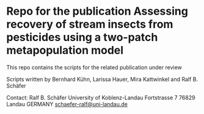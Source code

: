 Repo for the publication Assessing recovery of stream insects from pesticides using a two-patch metapopulation model
====================================================================================================================

This repo contains the scripts for the related publication under review

Scripts written by Bernhard Kühn, Larissa Hauer, Mira Kattwinkel and Ralf B. Schäfer

Contact:
Ralf B. Schäfer
University of Koblenz-Landau
Fortstrasse 7
76829 Landau
GERMANY
schaefer-ralf@uni-landau.de
